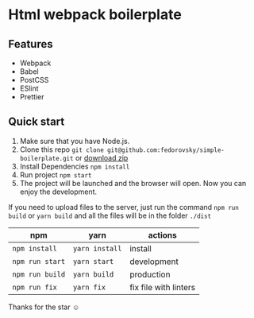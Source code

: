 # Html webpack boilerplate

## Features
- Webpack 
- Babel
- PostCSS
- ESlint
- Prettier

## Quick start

1. Make sure that you have Node.js.
2. Clone this repo `git clone git@github.com:fedorovsky/simple-boilerplate.git` or [download zip](https://github.com/fedorovsky/simple-boilerplate/archive/master.zip)
3. Install Dependencies `npm install`
4. Run project `npm start`
5. The project will be launched and the browser will open. Now you can enjoy the development.  

If you need to upload files to the server, just run the command `npm run build` or `yarn build` and all the files will
 be in
 the
 folder `./dist`

| npm             | yarn             | actions               |
|-----------------| ---------------- | --------------------- |
| `npm install`   | `yarn install`   | install               |
| `npm run start` | `yarn start`     | development           |
| `npm run build` | `yarn build`     | production            |
| `npm run fix`   | `yarn fix`       | fix file with linters |

Thanks for the star ☺️
